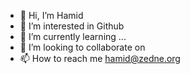 - 👋 Hi, I’m Hamid
- 👀 I’m interested in Github
- 🌱 I’m currently learning ...
- 💞️ I’m looking to collaborate on 
- 📫 How to reach me hamid@zedne.org

<!---
zedne123/zedne123 is a ✨ special ✨ repository because its `README.md` (this file) appears on your GitHub profile.
You can click the Preview link to take a look at your changes.
--->
